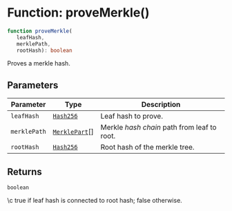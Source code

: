 # Function: proveMerkle()

```ts
function proveMerkle(
   leafHash, 
   merklePath, 
   rootHash): boolean
```

Proves a merkle hash.

## Parameters

| Parameter | Type | Description |
| ------ | ------ | ------ |
| `leafHash` | [`Hash256`](../../../index/classes/Hash256.md) | Leaf hash to prove. |
| `merklePath` | [`MerklePart`](../type-aliases/MerklePart.md)[] | Merkle *hash chain* path from leaf to root. |
| `rootHash` | [`Hash256`](../../../index/classes/Hash256.md) | Root hash of the merkle tree. |

## Returns

`boolean`

\c true if leaf hash is connected to root hash; false otherwise.
